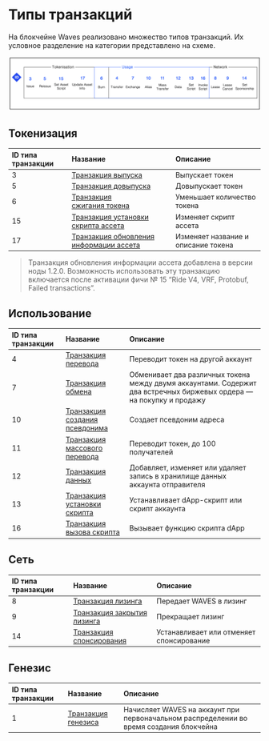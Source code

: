 # Типы транзакций

На блокчейне Waves реализовано множество типов транзакций. Их условное разделение на категории представлено на схеме.

![](./_assets/types.png)

## Токенизация

| ID типа транзакции | Название | Описание |
| :--- | :--- | :--- |
| 3 | [Транзакция выпуска](/ru/blockchain/transaction-type/issue-transaction) | Выпускает токен |
| 5 | [Транзакция довыпуска](/ru/blockchain/transaction-type/reissue-transaction) | Довыпускает токен |
| 6 | [Транзакция сжигания токена](/ru/blockchain/transaction-type/burn-transaction) | Уменьшает количество токена |
| 15 | [Транзакция установки скрипта ассета](/ru/blockchain/transaction-type/set-asset-script-transaction) | Изменяет скрипт ассета |
| 17 | [Транзакция обновления информации ассета](/ru/blockchain/transaction-type/update-asset-info-transaction) | Изменяет название и описание токена |

> Транзакция обновления информации ассета добавлена в версии ноды 1.2.0. Возможность использовать эту транзакцию включается после активации фичи №&nbsp;15 “Ride V4, VRF, Protobuf, Failed transactions”.

## Использование

| ID типа транзакции | Название | Описание |
| :--- | :--- | :--- |
| 4 | [Транзакция перевода](/ru/blockchain/transaction-type/transfer-transaction) | Переводит токен на другой аккаунт |
| 7 | [Транзакция обмена](/ru/blockchain/transaction-type/exchange-transaction) | Обменивает два различных токена между двумя аккаунтами. Содержит два встречных биржевых ордера — на покупку и продажу |
| 10 | [Транзакция создания псевдонима](/ru/blockchain/transaction-type/create-alias-transaction) | Создает псевдоним адреса |
| 11 | [Транзакция массового перевода](/ru/blockchain/transaction-type/mass-transfer-transaction) | Переводит токен, до 100 получателей |
| 12 | [Транзакция данных](/ru/blockchain/transaction-type/data-transaction) | Добавляет, изменяет или удаляет запись в хранилище данных аккаунта отправителя |
| 13 | [Транзакция установки скрипта](/ru/blockchain/transaction-type/set-script-transaction) | Устанавливает dApp-скрипт или скрипт аккаунта |
| 16 | [Транзакция вызова скрипта](/ru/blockchain/transaction-type/invoke-script-transaction) | Вызывает функцию скрипта dApp |

## Сеть

| ID типа транзакции | Название | Описание |
| :--- | :--- | :--- |
| 8 | [Транзакция лизинга](/ru/blockchain/transaction-type/lease-transaction) | Передает WAVES в лизинг |
| 9 | [Транзакция закрытия лизинга](/ru/blockchain/transaction-type/lease-cancel-transaction) | Прекращает лизинг |
| 14 | [Транзакция спонсирования](/ru/blockchain/transaction-type/sponsor-fee-transaction) | Устанавливает или отменяет спонсирование |

## Генезис

| ID типа транзакции | Название | Описание |
| :--- | :--- | :--- |
| 1 | [Транзакция генезиса](/ru/blockchain/transaction-type/genesis-transaction) | Начисляет WAVES на аккаунт при первоначальном распределении во время создания блокчейна |
